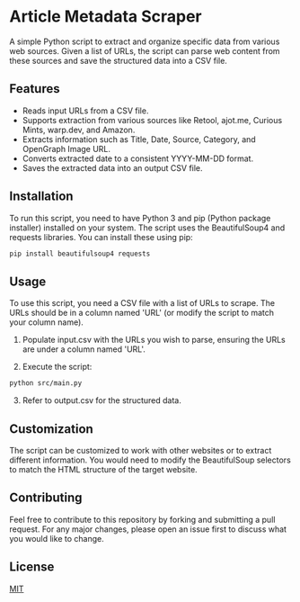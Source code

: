 # Article Metadata Scraper

A simple Python script to extract and organize specific data from various web sources. Given a list of URLs, the script can parse web content from these sources and save the structured data into a CSV file.

## Features
- Reads input URLs from a CSV file.
- Supports extraction from various sources like Retool, ajot.me, Curious Mints, warp.dev, and Amazon.
- Extracts information such as Title, Date, Source, Category, and OpenGraph Image URL.
- Converts extracted date to a consistent YYYY-MM-DD format.
- Saves the extracted data into an output CSV file.

## Installation

To run this script, you need to have Python 3 and pip (Python package installer) installed on your system. The script uses the BeautifulSoup4 and requests libraries. You can install these using pip:

```bash
pip install beautifulsoup4 requests
```

## Usage
To use this script, you need a CSV file with a list of URLs to scrape. The URLs should be in a column named 'URL' (or modify the script to match your column name). 

1. Populate input.csv with the URLs you wish to parse, ensuring the URLs are under a column named 'URL'.

2. Execute the script:

```bash
python src/main.py
```
3. Refer to output.csv for the structured data.

## Customization
The script can be customized to work with other websites or to extract different information. You would need to modify the BeautifulSoup selectors to match the HTML structure of the target website.

## Contributing
Feel free to contribute to this repository by forking and submitting a pull request. For any major changes, please open an issue first to discuss what you would like to change.

## License

[MIT](https://choosealicense.com/licenses/mit/)